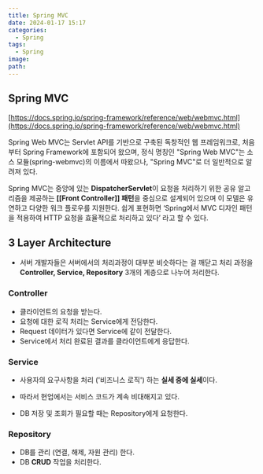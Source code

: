 ```yaml
---
title: Spring MVC
date: 2024-01-17 15:17
categories:
  - Spring
tags:
  - Spring
image: 
path:
---
```


## Spring MVC
[https://docs.spring.io/spring-framework/reference/web/webmvc.html](https://docs.spring.io/spring-framework/reference/web/webmvc.html)

Spring Web MVC는 Servlet API를 기반으로 구축된 독창적인 웹 프레임워크로, 처음부터 Spring Framework에 포함되어 왔으며, 정식 명칭인 "Spring Web MVC"는 소스 모듈(spring-webmvc)의 이름에서 따왔으나, "Spring MVC"로 더 일반적으로 알려져 있다.

Spring MVC는 중앙에 있는 **DispatcherServlet**이 요청을 처리하기 위한 공유 알고리즘을 제공하는 **[[Front Controller]] 패턴**을 중심으로 설계되어 있으며 이 모델은 유연하고 다양한 워크 플로우를 지원한다.
쉽게 표현하면 ‘Spring에서 MVC 디자인 패턴을 적용하여 HTTP 요청을 효율적으로 처리하고 있다’ 라고 할 수 있다.

## 3 Layer Architecture
+ 서버 개발자들은 서버에서의 처리과정이 대부분 비슷하다는 걸 깨닫고 처리 과정을 **Controller, Service, Repository** 3개의 계층으로 나누어 처리한다.

### Controller
- 클라이언트의 요청을 받는다.
- 요청에 대한 로직 처리는 Service에게 전담한다.
- Request 데이터가 있다면 Service에 같이 전달한다.
- Service에서 처리 완료된 결과를 클라이언트에게 응답한다.

### Service
- 사용자의 요구사항을 처리 ('비즈니스 로직') 하는 **실세 중에 실세**이다.
+ 따라서 현업에서는 서비스 코드가 계속 비대해지고 있다.
- DB 저장 및 조회가 필요할 때는 Repository에게 요청한다.

### Repository
- DB를 관리 (연결, 해제, 자원 관리) 한다.
- DB **CRUD** 작업을 처리한다.

